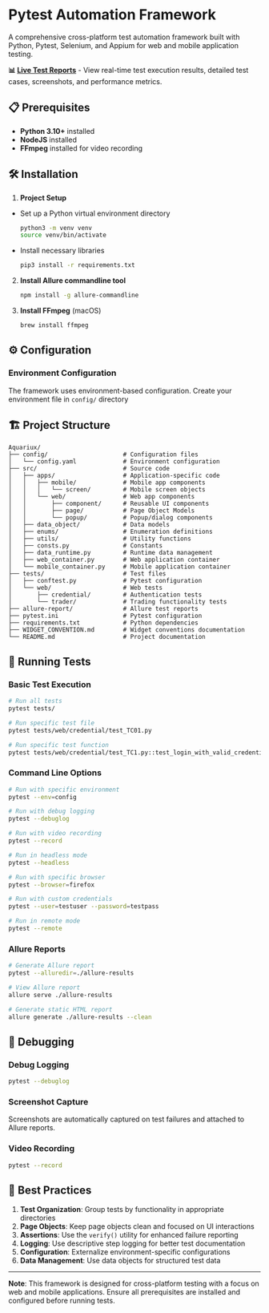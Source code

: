# Pytest Automation Framework

A comprehensive cross-platform test automation framework built with Python, Pytest, Selenium, and Appium for web and
mobile application testing.

**📊 [Live Test Reports](https://aquariux.netlify.app/)** - View real-time test execution results, detailed test cases, screenshots, and performance metrics.

## 📋 Prerequisites

* __Python 3.10+__ installed
* __NodeJS__ installed
* __FFmpeg__ installed for video recording

## 🛠️ Installation

1. **Project Setup**

* Set up a Python virtual environment directory

    ```bash
    python3 -m venv venv
    source venv/bin/activate
    ```
* Install necessary libraries

    ```bash
    pip3 install -r requirements.txt
    ```

2. **Install Allure commandline tool**
   ```bash
   npm install -g allure-commandline
   ```

4. **Install FFmpeg** (macOS)
   ```bash
   brew install ffmpeg
   ```

## ⚙️ Configuration

### Environment Configuration

The framework uses environment-based configuration. Create your environment file in `config/` directory

## 🏗️ Project Structure

```
Aquariux/
├── config/                     # Configuration files
│   └── config.yaml             # Environment configuration
├── src/                        # Source code
│   ├── apps/                   # Application-specific code
│   │   ├── mobile/             # Mobile app components
│   │   │   └── screen/         # Mobile screen objects
│   │   └── web/                # Web app components
│   │       ├── component/      # Reusable UI components
│   │       ├── page/           # Page Object Models
│   │       └── popup/          # Popup/dialog components
│   ├── data_object/            # Data models
│   ├── enums/                  # Enumeration definitions
│   ├── utils/                  # Utility functions
│   ├── consts.py               # Constants
│   ├── data_runtime.py         # Runtime data management
│   ├── web_container.py        # Web application container
│   └── mobile_container.py     # Mobile application container
├── tests/                      # Test files
│   ├── conftest.py             # Pytest configuration
│   └── web/                    # Web tests
│       ├── credential/         # Authentication tests
│       └── trader/             # Trading functionality tests
├── allure-report/              # Allure test reports
├── pytest.ini                  # Pytest configuration
├── requirements.txt            # Python dependencies
├── WIDGET_CONVENTION.md        # Widget conventions documentation
└── README.md                   # Project documentation
```

## 🚀 Running Tests

### Basic Test Execution

```bash
# Run all tests
pytest tests/

# Run specific test file
pytest tests/web/credential/test_TC01.py

# Run specific test function
pytest tests/web/credential/test_TC1.py::test_login_with_valid_credential
```

### Command Line Options

```bash
# Run with specific environment
pytest --env=config

# Run with debug logging
pytest --debuglog

# Run with video recording
pytest --record

# Run in headless mode
pytest --headless

# Run with specific browser
pytest --browser=firefox

# Run with custom credentials
pytest --user=testuser --password=testpass

# Run in remote mode
pytest --remote
```

### Allure Reports

```bash
# Generate Allure report
pytest --alluredir=./allure-results

# View Allure report
allure serve ./allure-results

# Generate static HTML report
allure generate ./allure-results --clean
```

## 🐛 Debugging

### Debug Logging

```bash
pytest --debuglog
```

### Screenshot Capture

Screenshots are automatically captured on test failures and attached to Allure reports.

### Video Recording

```bash
pytest --record
```

## 📝 Best Practices

1. **Test Organization**: Group tests by functionality in appropriate directories
2. **Page Objects**: Keep page objects clean and focused on UI interactions
3. **Assertions**: Use the `verify()` utility for enhanced failure reporting
4. **Logging**: Use descriptive step logging for better test documentation
5. **Configuration**: Externalize environment-specific configurations
6. **Data Management**: Use data objects for structured test data

---

**Note**: This framework is designed for cross-platform testing with a focus on web and mobile applications. Ensure all
prerequisites are installed and configured before running tests. 